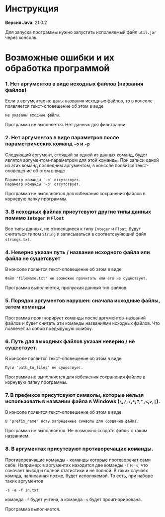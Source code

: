 # Инструкция 

**Версия Java**: 21.0.2  

Для запуска программы нужно запустить исполняемый файл `util.jar` через консоль. 


# Возможные ошибки и их обработка программой

### 1. Нет аргументов в виде исходных файлов (названия файлов)    

<p>Если в аргументах не даны названия исходных файлов, то в консоле появляется текст-оповещение об этом в виде</p>

```
Не указаны входные файлы.
```

<p>Программа не выпоняется. Нет данных для фильтрации.</p>

### 2. Нет аргументов в виде параметров после параметрических команд `-o` и `-p`   

<p>Следующий аргумент, стоящий за одной из данных команд, будет являтся аргументом-параметром для этой команды.
  При записи одной из этих команд последним аргументом, в консоле появится текст-оповещение об этом в виде</p>
  
```
Параметр команды '-o' отсутствует.
Параметр команды '-p' отсутствует.
```

<p>Программа не выполняется для избежания сохранения файлов в корневую папку программы.</p>

### 3. В исходных файлах присутсвуют другие типы данных помимо `Integer` и `Float`

Все типы данных, не относящиеся к типу `Integer` и `Float`, будут считаться типом `String` и записываться
  в соответсвуйющий файл `strings.txt`.

### 4. Неверно указан путь / название исходного файла или файла не сущетсвует

<p>В консоле появится текст-оповещение об этом в виде</p>

```
Файл 'fileName.txt' не возможно прочитать или его не существует.
```

<p>Программа выполняется, пропуская данный тип файлов.</p>

### 5. Порядок аргументов нарушен: сначала исходные файлы, затем команды

<p>Программа проигнорирует команды после аргументов-названий файлов и будет считать эти команды названиями исходных файлов.
Что повлечет за собой предыдущую ошибку.</p>

### 6. Путь для выходных файлов указан неверно / не существует.

<p>В консоле появится текст-оповещение об этом в виде</p>

```
Пути 'path_to_files' не существует.
```

<p>Программа не выполняется для избежения сохранения файлов в корнувую папку программы.</p>

### 7. В префиксе присутсвуют символы, которые нельзя использовать в названии файла в Windows (`\`,`/`,`:`,`*`,`?`,`"`,`<`,`>`,`|`).

<p>В консоле появится текст-оповещение об этом в виде</p>

```
В 'prefix_name' есть запрещенные символы для создания файла.
```

<p>Программа не выполняется. Не возможно создать файлы с таким названием.</p>

### 8. В аргументах присутсвуют противоречащие команды.

Противореачащие команды - команды которые протеворечат сами себе. Например: в аргументах находится две команды `-f` и `-s`, что означает вывод и полной статистики и не полной. В таких случаях комнда, написанная позже, будет исполняемой. То есть, при наборе таких аргументов

```
-s -a -f in.txt
```

команда `-f` будет учтена, а команда `-s` будет проигнорирована.
<p>Программа выполняется.</p>
